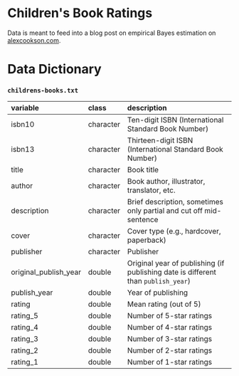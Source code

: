 # Children's Book Ratings

Data is meant to feed into a blog post on empirical Bayes estimation on [alexcookson.com](https://www.alexcookson.com).



# Data Dictionary

### `childrens-books.txt`

| variable              | class     | description                                                  |
| :-------------------- | :-------- | :----------------------------------------------------------- |
| isbn10                | character | Ten-digit ISBN (International Standard Book Number)          |
| isbn13                | character | Thirteen-digit ISBN (International Standard Book Number)     |
| title                 | character | Book title                                                   |
| author                | character | Book author, illustrator, translator, etc.                   |
| description           | character | Brief description, sometimes only partial and cut off mid-sentence |
| cover                 | character | Cover type (e.g., hardcover, paperback)                      |
| publisher             | character | Publisher                                                    |
| original_publish_year | double    | Original year of publishing (if publishing date is different than `publish_year`) |
| publish_year          | double    | Year of publishing                                           |
| rating                | double    | Mean rating (out of 5)                                       |
| rating_5              | double    | Number of 5-star ratings                                     |
| rating_4              | double    | Number of 4-star ratings                                     |
| rating_3              | double    | Number of 3-star ratings                                     |
| rating_2              | double    | Number of 2-star ratings                                     |
| rating_1              | double    | Number of 1-star ratings                                     |
